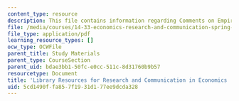 ```yaml
---
content_type: resource
description: This file contains information regarding Comments on Empirical Exercises.
file: /media/courses/14-33-economics-research-and-communication-spring-2012/5cd1490ffa857f1931d177ee9dcda328_MIT14_33S12_libraryResourc.pdf
file_type: application/pdf
learning_resource_types: []
ocw_type: OCWFile
parent_title: Study Materials
parent_type: CourseSection
parent_uid: bdae3bb1-50fc-e0cc-511c-8d31760b9b57
resourcetype: Document
title: 'Library Resources for Research and Communication in Economics '
uid: 5cd1490f-fa85-7f19-31d1-77ee9dcda328
---
```


